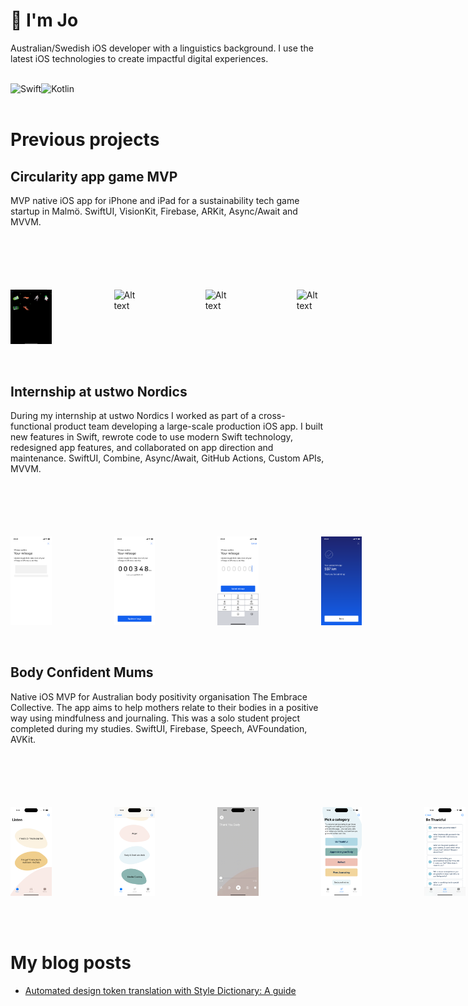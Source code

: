 # 👋     I'm Jo

Australian/Swedish iOS developer with a linguistics background. I use the latest iOS technologies to create impactful digital experiences.

<br/>

<div>
  <img align="left" alt="Swift" src="https://img.shields.io/badge/Swift-F05138.svg?style=for-the-badge&logo=Swift&logoColor=white"/>
  <img align="left" alt="Kotlin" src="https://img.shields.io/badge/Kotlin-7F52FF.svg?style=for-the-badge&logo=Kotlin&logoColor=white"/>
</div>

<br/>
<br/>

# Previous projects

## Circularity app game MVP 
MVP native iOS app for iPhone and iPad for a sustainability tech game startup in Malmö. SwiftUI, VisionKit, Firebase, ARKit, Async/Await and MVVM.

<div style="margin-top:100px; display:flex; column-gap: 100px">
  <img width=13% src="images/IMG_0223.PNG" alt="Alt text" title="Optional title"/>
  <img width=13% src="images/Falling-toys-GG.gif" alt="Alt text" title="Optional title"/>
  <img width=13% src="images/GG-AR.gif" alt="Alt text" title="Optional title"/>
  <img width=13% src="images/GG-scan.gif" alt="Alt text" title="Optional title"/>
</div>

<br/>
<br/>

## Internship at ustwo Nordics
During my internship at ustwo Nordics I worked as part of a cross-functional product team developing a large-scale production iOS app. I built new features in Swift, rewrote code to use modern Swift technology, redesigned app features, and collaborated on app direction and maintenance. SwiftUI, Combine, Async/Await, GitHub Actions, Custom APIs, MVVM.

<div style="margin-top:100px; display:flex; column-gap: 100px">
  <img width=13% src="images/SkeletonScreen.png" alt="Alt text" title="Optional title"/>
  <img width=13% src="images/YourMileage.png" alt="Alt text" title="Optional title"/>
  <img width=13% src="images/MilageInput.png" alt="Alt text" title="Optional title"/>
  <img width=13% src="images/Success.png" alt="Alt text" title="Optional title"/>
</div>

<br/>
<br/>

## Body Confident Mums
Native iOS MVP for Australian body positivity organisation The Embrace Collective. The app aims to help mothers relate to their bodies in a positive way using mindfulness and journaling. This was a solo student project completed during my studies. SwiftUI, Firebase, Speech, AVFoundation, AVKit.

<div style="margin-top:100px; display:flex; column-gap: 100px">
  <img width=13% src="images/ListenTab.png" alt="Alt text" title="Optional title"/>
  <img width=13% src="images/Listen10minRecordings.png" alt="Alt text" title="Optional title"/>
  <img width=13% src="images/ThankYouBody-iPhone14Pro.gif" alt="Alt text" title="Optional title"/>
  <img width=13% src="images/JournalTabCategories.png" alt="Alt text" title="Optional title"/>
  <img width=13% src="images/JournalPromptsBeThankful.png" alt="Alt text" title="Optional title"/>
  <img width=13% src="images/JournalingSpeechToText-iPhone14Pro.gif" alt="Alt text" title="Optional title"/>
  <img width=13% src="images/BeKindChatbot-iPhone14Pro.gif" alt="Alt text" title="Optional title"/>
</div>

<br/>
<br/>


<br/>

# My blog posts

<!-- BLOG-POST-LIST:START -->
- [Automated design token translation with Style Dictionary: A guide](https://medium.com/@joyager/automated-design-token-translation-with-style-dictionary-2a8a3eab7e7c?source=rss-97bdfb24eaa1------2)
<!-- BLOG-POST-LIST:END -->


